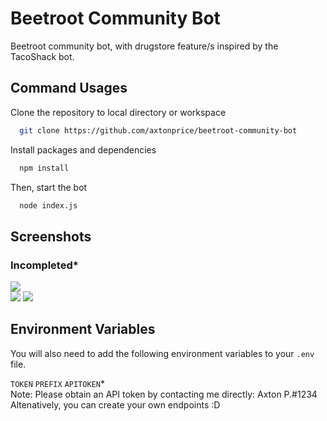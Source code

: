 # Beetroot Community Bot

<!-- <img width="450" height= "250" src="https://cdn.discordapp.com/attachments/954596313197080586/955212383561867274/repository-open-graph-template.png"> -->

Beetroot community bot, with drugstore feature/s inspired by the TacoShack bot.
## Command Usages

Clone the repository to local directory or workspace
```bash
  git clone https://github.com/axtonprice/beetroot-community-bot
```
Install packages and dependencies
```bash
  npm install
```
Then, start the bot
```bash
  node index.js
```

## Screenshots
### Incompleted*
<img src="https://cdn.discordapp.com/attachments/954596313197080586/956219076072575036/eRe9jP9zvI.png"><br>
<img src="https://cdn.discordapp.com/attachments/954596313197080586/956219252589858816/fQYsbXn1yc.png">
<img src="https://cdn.discordapp.com/attachments/954596313197080586/956219331195310160/L7vwl1ATU6.png">


## Environment Variables

You will also need to add the following environment variables to your `.env` file.

`TOKEN`
`PREFIX`
`APITOKEN`*<br>
Note: Please obtain an API token by contacting me directly: Axton P.#1234<br>
Altenatively, you can create your own endpoints :D
